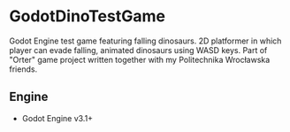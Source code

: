 # GodotDinoTestGame
Godot Engine test game featuring falling dinosaurs. 2D platformer in which player can evade falling, animated dinosaurs using WASD keys.
Part of "Orter" game project written together with my Politechnika Wrocławska friends.

## Engine
- Godot Engine v3.1+


